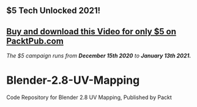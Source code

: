 ## $5 Tech Unlocked 2021!
[Buy and download this Video for only $5 on PacktPub.com](https://www.packtpub.com/product/blender-2-8-uv-mapping-video/9781839219566)
-----
*The $5 campaign         runs from __December 15th 2020__ to __January 13th 2021.__*

# Blender-2.8-UV-Mapping
Code Repository for Blender 2.8 UV Mapping, Published by Packt
